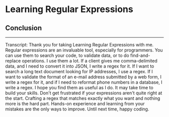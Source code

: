 # Learning Regular Expressions

## Conclusion

---

Transcript:
Thank you for taking Learning Regular Expressions with me. Regular expressions are an invaluable tool, especially for programmers. You can use them to search your code, to validate data, or to do find-and-replace operations. I use them a lot. If a client gives me comma-delimited data, and I need to convert it into JSON, I write a regex for it. If I want to search a long text document looking for IP addresses, I use a regex. If I want to validate the format of an e-mail address submitted by a web form, I write a regex for it, and if I need to reformat phone numbers in a database, I write a regex. I hope you find them as useful as I do. It may take time to build your skills. Don't get frustrated if your expressions aren't quite right at the start. Crafting a regex that matches exactly what you want and nothing more is the hard part. Hands-on experience and learning from your mistakes are the only ways to improve. Until next time, happy coding.
